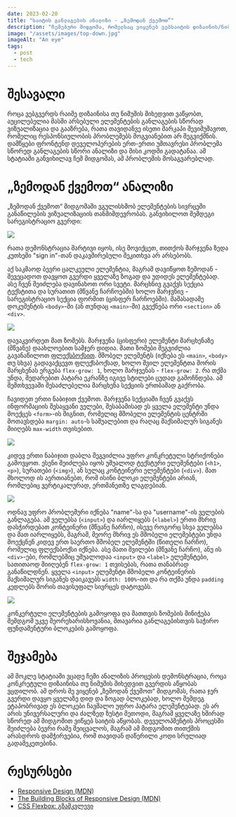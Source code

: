```yaml
---
date: 2023-02-20
title: "საიტის განლაგების ანალიზი - „ზემოდან ქვემოთ“"
description: "ჩემებური მიდგომა, რომელსაც ვიყენებ ვებსაიტის დიზაინის/ნიმუშის გასააზრებლად და მარკაპის შესადგენად."
image: "/assets/images/top-down.jpg"
imageAlt: "An eye"
tags:
  - post
  - tech
---
```


# შესავალი

როცა ვებგვერდს რაიმე დიზაინისა თუ ნიმუშის მიხედვით ვაწყობთ, აუცილებელია მასში არსებული
ელემენტების განლაგების სწორად ვიზუალიზაცია და გააზრება, რათა თავიდანვე ისეთი მარკაპი შევიმუშავოთ,
რომელიც რესპონსიულობის პრობლემებს მოგვიანებით არ შეგვიქმნის. დამწყები ფრონტენდ დეველოპერების
ერთ-ერთი უმთავრესი პრობლემა სწორედ განლაგების სწორი ანალიზი და მისი კოდში გადატანაა.
ამ სტატიაში განვიხილავ ჩემ მიდგომას, ამ პრობლემის მოსაგვარებლად.

# „ზემოდან ქვემოთ“ ანალიზი

„ზემოდან ქვემოთ“ მიდგომაში ვგულისხმობ ელემენტების სივრცეში განაწილების ვიზუალიზაციის თანმიმდევრობას.
განვიხილოთ შემდეგი სარეგისტრაციო გვერდი:

![](https://i.imgur.com/bWuF8BS.jpg)

რათა დემონსტრაცია მარტივი იყოს, ისე მოვიქცეთ, თითქოს მარჯვენა ზედა კუთხეში "sign in"-თან
დაკავშირებული შეკითხვა არ არსებობს.

აქ საკმაოდ ბევრი ცალკეული ელემენტია, მაგრამ დავიწყოთ ზემოდან - შევეცადოთ დავყოთ გვერდი ყველაზე
ზოგად და უდიდეს ელემენტებად. ასე ჩვენ შეიძლება დავინახოთ ორი სვეტი. მარცხნივ გვაქვს სექცია ტექსტითა
და სურათით (მწვანე ჩარჩოებში) ხოლო მარჯვნივ - სარეგისტრაციო სექცია ფორმით (ცისფერ ჩარჩოებში).
მაშასადამე დოკუმენტის `<body>`-ში (ან თუნდაც `<main>`-ში) გვექნება ორი `<section>` ან `<div>`.

![](https://i.imgur.com/w5TPq3l.jpg)

დავაკვირდეთ მათ ზომებს. მარჯვენა (ცისფერი) ელემენტი მარცხენაზე (მწვანე) დაახლოებით სამჯერ დიდია.
მათი ზომები შეგვიძლია გავანაწილოთ [ფლექსბოქსით](https://pridontetradze.com/blog/flexbox).
მშობელ ელემენტს (იქნება ეს `<main>`, `<body>` თუ სხვა)
გადავაქცევთ ფლექსბოქსად, ხოლო შვილ ელემენტთა შორის მარცხენას ერგება `flex-grow: 1`, ხოლო
მარჯვენას - `flex-grow: 2`. რა თქმა უნდა, შედარებით პატარა ეკრანზე იგივე სტილები ცუდად გამოჩნდება.
ამ შემთხვევაში შესაძლებელია მარცხენა სექციის ერთბაშად გაქრობა.

ჩავიდეთ ერთი ნაბიჯით ქვემოთ. მარჯვენა სექციაში ჩვენ გვაქვს ინფორმაციის შესაყვანი ველები, შესაბამისად ეს ყველა
ელემენტი უნდა მოექცეს `<form>`-ის შიგნით, რომელიც მშობელი ელემენტის ცენტრში მოთავსდება `margin: auto`-ს
საშუალებით და რაღაც მაქსიმალურ სიგანეს მიიღებს `max-width` თვისებით.

![](https://i.imgur.com/tj6lFSc.jpg)

კიდევ ერთი ნაბიჯით დაბლა შეგვიძლია უფრო კონკრეტული სტრიქონები გამოვყოთ. ესენი შეიძლება იყოს უშუალოდ ტექსტური ელემენტები
(`<h1>`, `<p>`), სურათები (`<img>`), ან სულაც კონტეინერი ელემენტები (`<div>`). მათ მხოლოდ ის აერთიანებთ,
რომ ისინი ბლოკი ელემენტები არიან, რომლებიც ვერტიკალურად, ერთმანეთზე ლაგდებიან.

![](https://i.imgur.com/BRNUThn.jpg)

ოდნავ უფრო პრობლემური იქნება "name"-სა და "username"-ის ველების განლაგება. ამ ველებსა (`<input>`) და
იარლიყებს (`<label>`) ერთი მხრივ დასჭირდებათ კონტეინერი (მწვანე ჩარჩო), ისევე როგორც სხვა ველებსა და მათ იარლიყებს, მაგრამ,
მეორე მხრივ ეს მშობელი ელემებტები უნდა მოექცნენ კიდევ ერთ საერთო მშობელ ელემენტში (წითელი ჩარჩო), რომელიც ფლექსბოქსი იქნება.
ასე მათი შვილები (მწვანე ჩარჩო), ანუ ის `<div>`-ები, რომლებშიც უშუალოდაა `<input>` და `<label>` ელემენტები, სათითაოდ
მიიღებენ `flex-grow: 1` თვისებას, რათა თანაბრად განაწილდნენ.
ყველა `<input>` ელემენტი მშობელი კონტეინერის მაქსიმალურ სიგანეს დაიკავებს `width: 100%`-ით და რა თქმა უნდა `padding`
კედლებს შორის თავისუფალ სივრცეს დატოვებს.

![](https://i.imgur.com/qqSvckv.jpg)

კონკერტული ელემენტების გამოყოფა და მათთვის ზომების მინიჭება შემდგომ უკვე მეორეხარისხოვანია,
მთავარია განლაგებისთვის საჭირო ფუნდამენტური ბლოკების გამოყოფა.

# შეჯამება

ამ მოკლე სტატიაში ვცადე ჩემი ანალიზის პროცესის დემონსტრაცია, როცა კონკრეტული დიზაინისა თუ ნიმუშის
მიხედვით გვერდის აწყობას ვცდილობ. ამ დროს მე ვიყენებ „ზემოდან ქვემოთ“ მიდგომას, რათა ჯერ გვერდი დავყო
ყველაზე დიდ და ზოგად ბლოკებად, ხოლო შემდეგ ეტაპობრივად ეს ბლოკები ჩავშალო უფრო პატარა ელემენტებად.
ეს არ არის უნივერსალური და ძალზედ ზუსტი მეთოდი, მაგრამ ყველაზე ხშირად სწორედ ამ მიდგომით ვიწყებ
საიტის აწყობას. დეველოპმენტის პროცესში შეიძლება ბევრი რამე შეიცვალოს, მაგრამ ამ მიდგომით თითქმის არასდროს
დამჭირვებია, რომ თავიდან დაწერილი კოდი სრულიად გადამეკეთებინა.

# რესურსები

- [Responsive Design (MDN)](https://developer.mozilla.org/en-US/docs/Learn/CSS/CSS_layout/Responsive_Design)
- [The Building Blocks of Responsive Design (MDN)](https://developer.mozilla.org/en-US/docs/Web/Progressive_web_apps/Responsive/responsive_design_building_blocks)
- [CSS Flexbox: გზამკვლევი](https://pridontetradze.com/blog/flexbox/)
